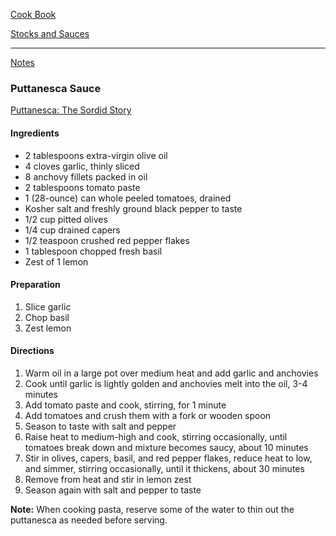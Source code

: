 [Cook Book](https://github.com/vmsmith/CookBook/blob/master/README.md)  

[Stocks and Sauces](https://github.com/vmsmith/CookBook/blob/master/sauces.md)  

-----  

[Notes](https://github.com/vmsmith/CookBook/blob/master/notes.md)  

### Puttanesca Sauce  
[Puttanesca: The Sordid Story](https://www.thrillist.com/eat/nation/the-sordid-story-of-puttanesca-the-prostitute-pasta-sauce)  

#### Ingredients  

* 2 tablespoons extra-virgin olive oil
* 4 cloves garlic, thinly sliced
* 8 anchovy fillets packed in oil
* 2 tablespoons tomato paste
* 1 (28-ounce) can whole peeled tomatoes, drained
* Kosher salt and freshly ground black pepper to taste
* 1/2 cup pitted olives
* 1/4 cup drained capers
* 1/2 teaspoon crushed red pepper flakes
* 1 tablespoon chopped fresh basil
* Zest of 1 lemon  

#### Preparation  

1. Slice garlic  
2. Chop basil  
3. Zest lemon  

#### Directions  

1. Warm oil in a large pot over medium heat and add garlic and anchovies   
2. Cook until garlic is lightly golden and anchovies melt into the oil, 3-4 minutes    
3. Add tomato paste and cook, stirring, for 1 minute   
4. Add tomatoes and crush them with a fork or wooden spoon    
5. Season to taste with salt and pepper   
6. Raise heat to medium-high and cook, stirring occasionally, until tomatoes break down and mixture becomes saucy, about 10 minutes    
7. Stir in olives, capers, basil, and red pepper flakes, reduce heat to low, and simmer, stirring occasionally, until it thickens, about 30 minutes  
8. Remove from heat and stir in lemon zest  
9. Season again with salt and pepper to taste  

**Note:**  When cooking pasta, reserve some of the water to thin out the puttanesca as needed before serving.
